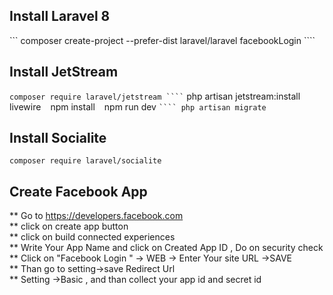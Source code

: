 ## Install Laravel 8
 ``` composer create-project --prefer-dist laravel/laravel facebookLogin ````

## Install JetStream
``` composer require laravel/jetstream ````
``` php artisan jetstream:install livewire ```
``` npm install ```
``` npm run dev ```
```` php artisan migrate ```
##  Install Socialite
 ``` composer require laravel/socialite ```
## Create Facebook App
** Go to https://developers.facebook.com <br>
** click on create app button <br>
** click on build connected experiences <br>
** Write Your App Name and click on Created App ID , Do on security check <br>
** Click on "Facebook Login " -> WEB -> Enter Your site URL ->SAVE <br>
** Than go to setting->save Redirect Url <br>
** Setting ->Basic , and than collect your app id and secret id <br>

